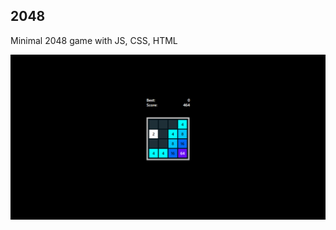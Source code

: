 ## 2048

Minimal 2048 game with JS, CSS, HTML

![2048](https://github.com/ManiGhazaee/2048/blob/main/static/images/2048.png)
